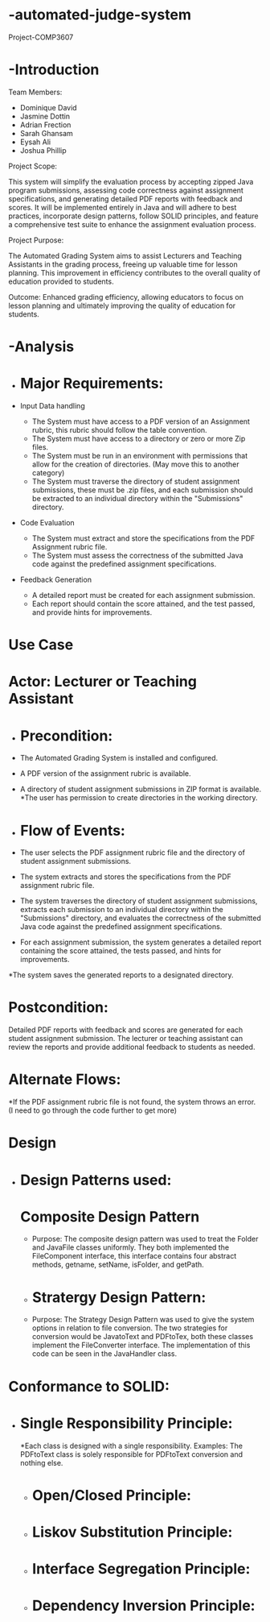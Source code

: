 # -automated-judge-system
Project-COMP3607

# -Introduction 
Team Members:
* Dominique David
* Jasmine Dottin
* Adrian Frection
* Sarah Ghansam
* Eysah Ali
* Joshua Phillip

Project Scope:

This system will simplify the evaluation process by accepting zipped Java program submissions, assessing code correctness against assignment specifications, and generating detailed PDF reports with feedback and scores. It will be implemented entirely in Java and will adhere to best practices, incorporate design patterns, follow SOLID principles, and feature a comprehensive test suite to enhance the assignment evaluation process.

Project Purpose:

The Automated Grading System aims to assist Lecturers and Teaching Assistants in the grading process, freeing up valuable time for lesson planning. This improvement in efficiency contributes to the overall quality of education provided to students.

Outcome: Enhanced grading efficiency, allowing educators to focus on lesson planning and ultimately improving the quality of education for students.


# -Analysis

* #  Major Requirements:

* Input Data handling
  
  * The System must have access to a PDF version of an Assignment rubric, this rubric should follow the table convention.
  * The System must have access to a directory or zero or more Zip files.
  * The System must be run in an environment with permissions that allow for the creation of directories. (May move this to another category)
  * The System must traverse the directory of student assignment submissions, these must be .zip files, and each submission should be extracted to an individual directory within the "Submissions" directory.

* Code Evaluation
  
  * The System must extract and store the specifications from the PDF Assignment rubric file.
  * The System must assess the correctness of the submitted Java code against the predefined assignment specifications. 

* Feedback Generation

  * A detailed report must be created for each assignment submission.
  * Each report should contain the score attained, and the test passed, and provide hints for improvements.


# Use Case

# Actor: Lecturer or Teaching Assistant

* # Precondition:

* The Automated Grading System is installed and configured.
* A PDF version of the assignment rubric is available.
* A directory of student assignment submissions in ZIP format is 
available.
*The user has permission to create directories in the working directory.

* #  Flow of Events:

* The user selects the PDF assignment rubric file and the directory of student assignment submissions.
  
* The system extracts and stores the specifications from the PDF assignment rubric file.
  
* The system traverses the directory of student assignment submissions, extracts each submission to an individual directory within the "Submissions" directory, and evaluates the correctness of the submitted Java code against the predefined assignment specifications.
  
* For each assignment submission, the system generates a detailed report containing the score attained, the tests passed, and hints for improvements.
  
*The system saves the generated reports to a designated directory.

 # Postcondition:

Detailed PDF reports with feedback and scores are generated for each student assignment submission.
The lecturer or teaching assistant can review the reports and provide additional feedback to students as needed.

 # Alternate Flows:

*If the PDF assignment rubric file is not found, the system throws an error.
(I need to go through the code further to get more)


# Design

* # Design Patterns used:

  # Composite Design Pattern
  * Purpose: The composite design pattern was used to treat the Folder and JavaFile classes uniformly. They both implemented the FileComponent interface, this interface contains four abstract methods, getname, setName, isFolder, and getPath.
    
  * # Stratergy Design Pattern:
  * Purpose: The Strategy Design Pattern was used to give the system options in relation to file conversion. The two strategies for conversion would be JavatoText and PDFtoTex, both these classes implement the FileConverter interface. The implementation of this code can be seen in the JavaHandler class.
 

# Conformance to SOLID: 
* # Single Responsibility Principle:
  *Each class is designed with a single responsibility.
   Examples: The PDFtoText class is solely responsible for PDFtoText conversion and nothing else.

  * # Open/Closed Principle:
 
  * # Liskov Substitution Principle:
 

  * # Interface Segregation Principle:
 
  *  # Dependency Inversion Principle:

 
  
 
  





